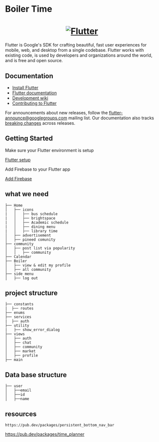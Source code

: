 # Boiler Time

<a href="https://flutter.dev/">
  <h1 align="center">
    <picture>
      <source media="(prefers-color-scheme: dark)" srcset="https://storage.googleapis.com/cms-storage-bucket/6e19fee6b47b36ca613f.png">
      <img alt="Flutter" src="https://storage.googleapis.com/cms-storage-bucket/c823e53b3a1a7b0d36a9.png">
    </picture>
  </h1>
</a>


Flutter is Google's SDK for crafting beautiful, fast user experiences for
mobile, web, and desktop from a single codebase. Flutter works with existing
code, is used by developers and organizations around the world, and is free and
open source.

## Documentation

* [Install Flutter](https://flutter.dev/get-started/)
* [Flutter documentation](https://docs.flutter.dev/)
* [Development wiki](https://github.com/flutter/flutter/wiki)
* [Contributing to Flutter](https://github.com/flutter/flutter/blob/master/CONTRIBUTING.md)

For announcements about new releases, follow the
[flutter-announce@googlegroups.com](https://groups.google.com/forum/#!forum/flutter-announce)
mailing list. Our documentation also tracks [breaking
changes](https://docs.flutter.dev/release/breaking-changes) across releases.



## Getting Started

Make sure your Flutter environment is setup

[Flutter setup](https://flutter.dev/get-started/)

Add Firebase to your Flutter app

[Add Firebase](https://firebase.google.com/docs/flutter/setup?platform=ios)

## what we need

    
    ├── Home  
    │   ├── icons
    |   │   ├── bus schedule
    |   │   ├── brightspace
    |   │   ├── Academic schedule
    |   │   ├── dining menu
    |   │   ├── library time
    │   ├── advertisement
    │   ├── pineed comunity
    ├── community
    │   ├── post list via popularity
    │   │   ├── community
    ├── Calendar 
    ├── Boiler
    │   ├── view & edit my profile
    │   ├── all community
    ├── side menu                 
    │   ├── log out

    
   ## project structure

    
    ├── constants
    |  ├── routes
    ├── enums    
    ├── services
    |  ├── auth
    ├── utility
    |   ├── show_error_dialog
    ├── views    
    │   ├── auth
    │   ├── chat
    │   ├── community
    │   ├── market
    │   ├── profile
    ├── main    
    
   ## Data base structure

    
    ├── user
    │   ├──email
    │   ├──id
    │   ├──name
    
    
## resources
    https://pub.dev/packages/persistent_bottom_nav_bar
https://pub.dev/packages/time_planner    
